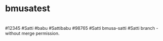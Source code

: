 # bmusatest
#
#12345
#Satti
#babu 
#Sattibabu
#98765
#Satti bmusa-satti
#Satti branch - without merge permission.

#